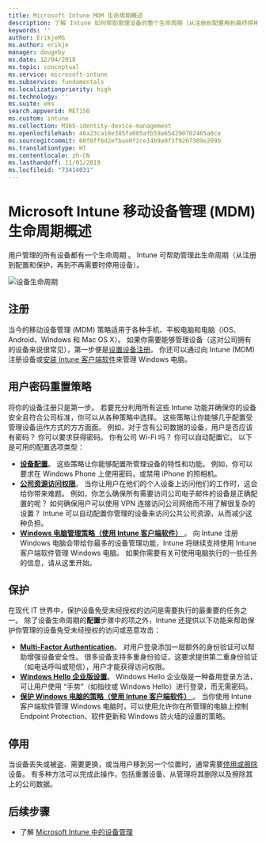```yaml
---
title: Microsoft Intune MDM 生命周期概述
description: 了解 Intune 如何帮助管理设备的整个生命周期（从注册到配置再到最终停用）。
keywords: ''
author: ErikjeMS
ms.author: erikje
manager: dougeby
ms.date: 12/04/2018
ms.topic: conceptual
ms.service: microsoft-intune
ms.subservice: fundamentals
ms.localizationpriority: high
ms.technology: ''
ms.suite: ems
search.appverid: MET150
ms.custom: intune
ms.collection: M365-identity-device-management
ms.openlocfilehash: 46a23ca18e385fa085afb59a654290702465a0ce
ms.sourcegitcommit: 60f0ff6d2efbae0f2ce14b9a9f3f9267309e209b
ms.translationtype: HT
ms.contentlocale: zh-CN
ms.lasthandoff: 11/01/2019
ms.locfileid: "73414031"
---
```

# <a name="overview-of-the-microsoft-intune-mobile-device-management-mdm-lifecycle"></a>Microsoft Intune 移动设备管理 (MDM) 生命周期概述

用户管理的所有设备都有一个生命周期  。 Intune 可帮助管理此生命周期（从注册到配置和保护，再到不再需要时停用设备）。

![设备生命周期](./media/device-lifecycle/device-lifecycle.png "Intune 设备生命周期")

## <a name="enroll"></a>注册

当今的移动设备管理 (MDM) 策略适用于各种手机、平板电脑和电脑（iOS、Android、Windows 和 Mac OS X）。 如果你需要能够管理设备（这对公司拥有的设备来说很常见），第一步便是[设置设备注册](../enrollment/device-enrollment.md)。 你还可以通过向 Intune (MDM) 注册设备或[安装 Intune 客户端软件](../manage-windows-pcs-with-microsoft-intune.md)来管理 Windows 电脑。

## <a name="configure"></a>用户密码重置策略

将你的设备注册只是第一步。 若要充分利用所有这些 Intune 功能并确保你的设备安全且符合公司标准，你可以从各种策略中选择。 这些策略让你能够几乎配置受管理设备运作方式的方方面面。 例如，对于含有公司数据的设备，用户是否应该有密码？ 你可以要求获得密码。 你有公司 Wi-Fi 吗？ 你可以自动配置它。 以下是可用的配置选项类型：

- [**设备配置**](../configuration/device-profiles.md)。 这些策略让你能够配置所管理设备的特性和功能。 例如，你可以要求在 Windows Phone 上使用密码，或禁用 iPhone 的照相机。
- [**公司资源访问权限**](../configuration/device-profiles.md)。 当你让用户在他们的个人设备上访问他们的工作时，这会给你带来难题。 例如，你怎么确保所有需要访问公司电子邮件的设备是正确配置的呢？ 如何确保用户可以使用 VPN 连接访问公司网络而不用了解很复杂的设置？ Intune 可以自动配置你管理的设备来访问公共公司资源，从而减少这种负担。
- [**Windows 电脑管理策略（使用 Intune 客户端软件）** ](common-windows-pc-management-tasks-with-the-microsoft-intune-computer-client.md)。 向 Intune 注册 Windows 电脑会带给你最多的设备管理功能，Intune 将继续支持使用 Intune 客户端软件管理 Windows 电脑。 如果你需要有关可使用电脑执行的一些任务的信息，请从这里开始。

## <a name="protect"></a>保护

在现代 IT 世界中，保护设备免受未经授权的访问是需要执行的最重要的任务之一。 除了设备生命周期的**配置**步骤中的项之外，Intune 还提供以下功能来帮助保护你管理的设备免受未经授权的访问或恶意攻击：

- [**Multi-Factor Authentication**](../enrollment/multi-factor-authentication.md)。 对用户登录添加一层额外的身份验证可以帮助增强设备安全性。 很多设备支持多重身份验证，这要求提供第二重身份验证（如电话呼叫或短信），用户才能获得访问权限。
- [**Windows Hello 企业版设置**](../protect/windows-hello.md)。 Windows Hello 企业版是一种备用登录方法，可让用户使用  “手势”（如指纹或 Windows Hello）进行登录，而无需密码。
- [**保护 Windows 电脑的策略（使用 Intune 客户端软件）** ](../policies-to-protect-windows-pcs-in-microsoft-intune.md)。 当你使用 Intune 客户端软件管理 Windows 电脑时，可以使用允许你在所管理的电脑上控制 Endpoint Protection、软件更新和 Windows 防火墙的设置的策略。

## <a name="retire"></a>停用

当设备丢失或被盗、需要更换，或当用户移到另一个位置时，通常需要[停用或擦除](../remote-actions/device-management.md)设备。 有多种方法可以完成此操作，包括重置设备、从管理将其删除以及擦除其上的公司数据。

## <a name="next-steps"></a>后续步骤

- 了解 [Microsoft Intune 中的设备管理](../remote-actions/device-management.md)
